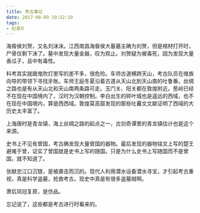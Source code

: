 ```yaml
---
title: 考古事记
date: 2017-08-09 19:52:19
tags:
- 纪录片
---
```


海昏侯刘贺，又名刘沫沫。江西南昌海昏侯大墓墓主确为刘贺，但是棺材打开时，尸骨仅剩下沫了。墓中发现大量金器，叹为观止。刘贺疑为被毒死，因为发现大量香瓜子，且中有毒性。

科考其实就跟鬼吹灯里写的差不多，很危险。车师古道横跨天山，考古队员在维族向导的带领下寻找牙账。车师王庭冬夏沿着古道从天山北到天山南的吐鲁番。丝绸之路也是有从天山北和天山南两条路可走。玉门关、阳关都在敦煌附近。葱岭已经不在现在中国境内了，汉时为汉朝控制。李白出生的碎叶城也是遥远的西域，也不在现在中国境内，算是西西域。敦煌莫高窟发现的那些吐蕃文文献证明了西域的大历史太丰富了。

上海唐时是青龙镇，海上丝绸之路的起点之一，古剑奇谭里的青龙镇估计也是这个来源。

史书上不见有曾国，考古确发现大量曾国的器物。最后发现的器物铭文上写的楚王避难于曾，证实了曾国就是史书上写的随国。只是为什么史书上写随国而不是曾国，就不知道了。

张献忠江口沉银，是被袭击而沉的。现代人利用潜水设备潜水寻宝，才引起考古重视，真是科学盗墓，抢救考古。现史中真是有很多盗墓贼啊。

萧后凤冠复原，是仿品。

忘记说了，这些都是考古进行时看来的。
